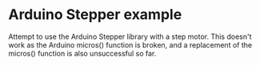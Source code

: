 Arduino Stepper example
=======================

Attempt to use the Arduino Stepper library with a step motor.
This doesn't work as the Arduino micros() function
is broken, and a replacement of the micros() function is also
unsuccessful so far.
